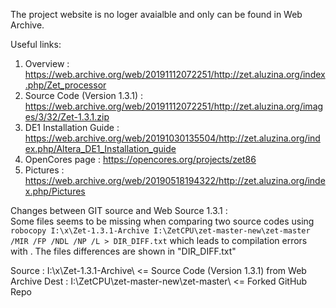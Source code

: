 The project website is no loger avaialble and only can be found in Web Archive.  

Useful links:  
1. Overview : https://web.archive.org/web/20191112072251/http://zet.aluzina.org/index.php/Zet_processor  
2. Source Code (Version 1.3.1) : https://web.archive.org/web/20191112072251/http://zet.aluzina.org/images/3/32/Zet-1.3.1.zip
3. DE1 Installation Guide : https://web.archive.org/web/20191030135504/http://zet.aluzina.org/index.php/Altera_DE1_Installation_guide  
4. OpenCores page : https://opencores.org/projects/zet86 
5. Pictures : https://web.archive.org/web/20190518194322/http://zet.aluzina.org/index.php/Pictures

Changes between GIT source and Web Source 1.3.1 :  
Some files seems to be missing when comparing two source codes using `robocopy I:\x\Zet-1.3.1-Archive I:\ZetCPU\zet-master-new\zet-master /MIR /FP /NDL /NP /L > DIR_DIFF.txt` which leads to compilation errors with .
The files differences are shown in "DIR_DIFF.txt"  

Source : I:\x\Zet-1.3.1-Archive\  <= Source Code (Version 1.3.1) from Web Archive
Dest : I:\ZetCPU\zet-master-new\zet-master\  <= Forked GitHub Repo

